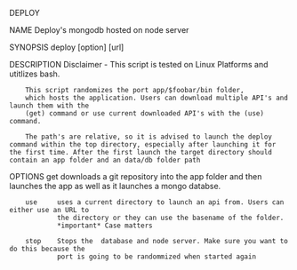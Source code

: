 DEPLOY


NAME
		Deploy's mongodb hosted on node server


SYNOPSIS
		deploy [option] [url]


DESCRIPTION
		Disclaimer - This script is tested on Linux Platforms and utitlizes bash.

		This script randomizes the port app/$foobar/bin folder, 
		which hosts the application. Users can download multiple API's and launch them with the 
		(get) command or use current downloaded API's with the (use) command.

		The path's are relative, so it is advised to launch the deploy command within the top directory, especially after launching it for the first time. After the first launch the target directory should contain an app folder and an data/db folder path

OPTIONS
		get		downloads a git repository into the app folder and then launches the app as 
				well as it launches a mongo databse. 

		use 	uses a current directory to launch an api from. Users can either use an URL to
				the directory or they can use the basename of the folder. 
				*important* Case matters

		stop	Stops the  database and node server. Make sure you want to do this because the 
				port is going to be randommized when started again